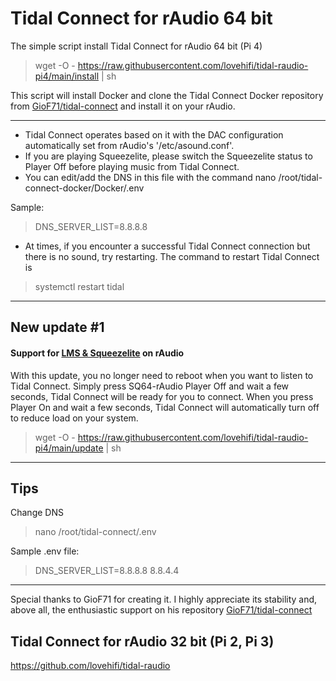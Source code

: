 # Tidal Connect for rAudio 64 bit

The simple script install Tidal Connect for rAudio 64 bit (Pi 4)
>
> wget -O - https://raw.githubusercontent.com/lovehifi/tidal-raudio-pi4/main/install | sh
>
This script will install Docker and clone the Tidal Connect Docker repository from [GioF71/tidal-connect](https://github.com/GioF71/tidal-connect/) and install it on your rAudio.
>
------------
>
- Tidal Connect operates based on it with the DAC configuration automatically set from rAudio's '/etc/asound.conf'.
- If you are playing Squeezelite, please switch the Squeezelite status to Player Off before playing music from Tidal Connect.
- You can edit/add the DNS in this file with the command nano /root/tidal-connect-docker/Docker/.env
>
Sample:
> DNS_SERVER_LIST=8.8.8.8
- At times, if you encounter a successful Tidal Connect connection but there is no sound, try restarting. The command to restart Tidal Connect is
> systemctl restart tidal
------------------

## New update #1
#### Support for [LMS & Squeezelite](https://github.com/lovehifi/raudiolms-64bit) on rAudio
>
With this update, you no longer need to reboot when you want to listen to Tidal Connect. Simply press SQ64-rAudio Player Off and wait a few seconds, Tidal Connect will be ready for you to connect. When you press Player On and wait a few seconds, Tidal Connect will automatically turn off to reduce load on your system.
>
> wget -O - https://raw.githubusercontent.com/lovehifi/tidal-raudio-pi4/main/update | sh
>
--------
## Tips
Change DNS
>
> nano /root/tidal-connect/.env
>
Sample .env file:
>
> DNS_SERVER_LIST=8.8.8.8 8.8.4.4

----------
>
Special thanks to GioF71 for creating it. I highly appreciate its stability and, above all, the enthusiastic support on his repository [GioF71/tidal-connect](https://github.com/GioF71/tidal-connect/)
>
>
## Tidal Connect for rAudio 32 bit (Pi 2, Pi 3)
>
https://github.com/lovehifi/tidal-raudio

